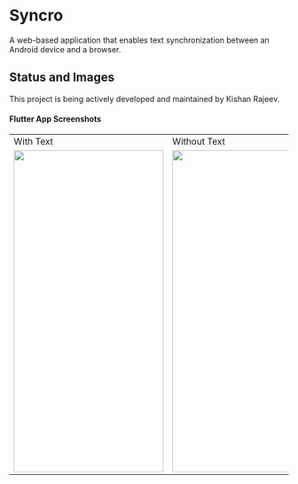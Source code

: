 # Syncro

A web-based application that enables text synchronization between an Android device and a browser.

## Status and Images

This project is being actively developed and maintained by Kishan Rajeev.

#### Flutter App Screenshots

<table>
  <tr>
    <td>With Text</td>
     <td>Without Text</td>
  </tr>
  <tr>
    <td><img src="https://user-images.githubusercontent.com/125786083/235555654-b4b4e3b7-a51c-4d4f-a93c-2a371be84c5d.jpg" width=270 height=580></td>
    <td><img src="https://user-images.githubusercontent.com/125786083/235555653-e3dbe8da-0a8a-40c4-87c8-94ce53a540a0.jpg" width=270 height=580></td>
  </tr>
 </table>

